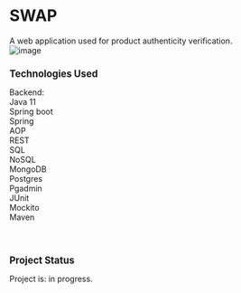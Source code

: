 # SWAP

A web application used for product authenticity verification.
<br>
![image](https://user-images.githubusercontent.com/120501693/235199590-942fd302-2666-4520-874a-718aedef9ff6.png)
<br>
<h2 style="font-weight:bold; font-size:1.2em;">Technologies Used </h2>
Backend: <br>
Java 11<br>
Spring boot<br>
Spring <br>
AOP<br>
REST<br>
SQL<br>
NoSQL<br>
MongoDB<br>
Postgres<br>
Pgadmin<br>
JUnit<br>
Mockito<br>
Maven<br>

<br>
<br><h2 style="font-weight:bold; font-size:1.2em;">Project Status</h2>

Project is: in progress.<br>
